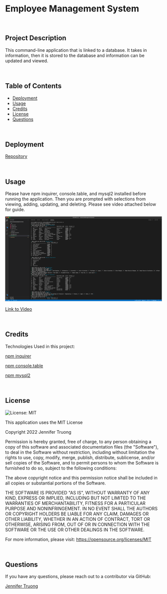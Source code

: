 
  # Employee Management System

  <br/>

  ## Project Description

  This command-line application that is linked to a database. It takes in information, then it is stored to the database and information can be updated and viewed.

  <br/>

  ## Table of Contents
  - [Deployment](#installation)
  - [Usage](#usage)
  - [Credits](#credits)
  - [License](#license)
  - [Questions](#questions)

  <br/>

  ## Deployment
  

  [Repository](https://github.com/jentruong09/employeeManagementSystem)

  <br/>

  ## Usage
  Please have npm inquirer, console.table, and mysql2 installed before running the application. Then you are prompted with selections from viewing, adding, updating, and deleting. Please see video attached below for guide.

  ![prompt picture](/assets/employeeManagement.png)


  [Link to Video](https://youtu.be/6aJir3fuPXY)

  <br/>

  ## Credits
  Technologies Used in this project:
  
  [npm inquirer](https://www.npmjs.com/package/inquirer)

  [npm console.table](https://www.npmjs.com/package/console.table)

  [npm mysql2](https://www.npmjs.com/package/mysql2)

  <br/>

  ## License 
  ![License: MIT](https://img.shields.io/badge/License-MIT-yellow.svg)
  
  This application uses the MIT License

  Copyright 2022 Jennifer Truong

  Permission is hereby granted, free of charge, to any person obtaining a copy of this software and associated documentation files (the "Software"), to deal in the Software without restriction, including without limitation the rights to use, copy, modify, merge, publish, distribute, sublicense, and/or sell copies of the Software, and to permit persons to whom the Software is furnished to do so, subject to the following conditions:

  The above copyright notice and this permission notice shall be included in all copies or substantial portions of the Software.

  THE SOFTWARE IS PROVIDED "AS IS", WITHOUT WARRANTY OF ANY KIND, EXPRESS OR IMPLIED, INCLUDING BUT NOT LIMITED TO THE WARRANTIES OF MERCHANTABILITY, FITNESS FOR A PARTICULAR PURPOSE AND NONINFRINGEMENT. IN NO EVENT SHALL THE AUTHORS OR COPYRIGHT HOLDERS BE LIABLE FOR ANY CLAIM, DAMAGES OR OTHER LIABILITY, WHETHER IN AN ACTION OF CONTRACT, TORT OR OTHERWISE, ARISING FROM, OUT OF OR IN CONNECTION WITH THE SOFTWARE OR THE USE OR OTHER DEALINGS IN THE SOFTWARE.

  For more information, please visit: https://opensource.org/licenses/MIT

  <br/>


  ## Questions
  If you have any questions, please reach out to a contributor via GitHub:

  [Jennifer Truong](https://github.com/jentruong09)